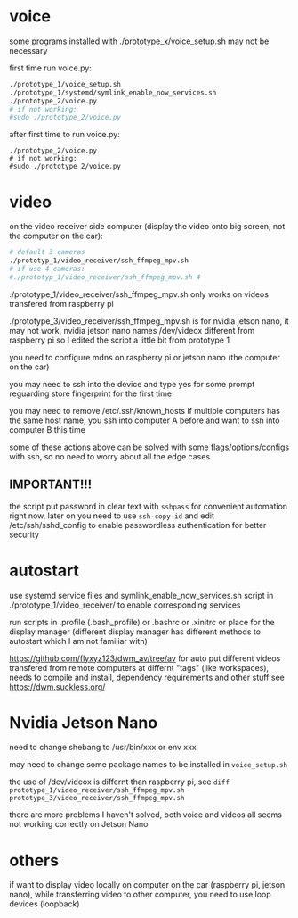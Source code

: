 # voice

some programs installed with ./prototype_x/voice_setup.sh may not be necessary

first time run voice.py:
```sh
./prototype_1/voice_setup.sh
./prototype_1/systemd/symlink_enable_now_services.sh
./prototype_2/voice.py
# if not working:
#sudo ./prototype_2/voice.py
```

after first time to run voice.py:
```
./prototype_2/voice.py
# if not working:
#sudo ./prototype_2/voice.py
```

# video

on the video receiver side computer (display the video onto big screen, not the computer on the car):
```sh
# default 3 cameras
./prototyp_1/video_receiver/ssh_ffmpeg_mpv.sh
# if use 4 cameras:
#./prototyp_1/video_receiver/ssh_ffmpeg_mpv.sh 4
```

./prototype_1/video_receiver/ssh_ffmpeg_mpv.sh only works on videos transfered from raspberry pi

./prototype_3/video_receiver/ssh_ffmpeg_mpv.sh is for nvidia jetson nano, it may not work, nvidia jetson nano names /dev/videox different from raspberry pi so I edited the script a little bit from prototype 1

you need to configure mdns on raspberry pi or jetson nano (the computer on the car)

you may need to ssh into the device and type yes for some prompt reguarding store fingerprint for the first time

you may need to remove /etc/.ssh/known_hosts if multiple computers has the same host name, you ssh into computer A before and want to ssh into computer B this time

some of these actions above can be solved with some flags/options/configs with ssh, so no need to worry about all the edge cases

## IMPORTANT!!!

the script put password in clear text with `sshpass` for convenient automation right now, later on you need to use `ssh-copy-id` and edit /etc/ssh/sshd_config to enable passwordless authentication for better security

# autostart

use systemd service files and symlink_enable_now_services.sh script in ./prototype_1/video_receiver/ to enable corresponding services

run scripts in .profile (.bash_profile) or .bashrc or .xinitrc or place for the display manager (different display manager has different methods to autostart which I am not familiar with)

<https://github.com/flyxyz123/dwm_av/tree/av> for auto put different videos transfered from remote computers at differnt "tags" (like workspaces), needs to compile and install, dependency requirements and other stuff see <https://dwm.suckless.org/>

# Nvidia Jetson Nano

need to change shebang to /usr/bin/xxx or env xxx

may need to change some package names to be installed in `voice_setup.sh`

the use of /dev/videox is differnt than raspberry pi, see `diff prototype_1/video_receiver/ssh_ffmpeg_mpv.sh prototype_3/video_receiver/ssh_ffmpeg_mpv.sh`

there are more problems I haven't solved, both voice and videos all seems not working correctly on Jetson Nano

# others

if want to display video locally on computer on the car (raspberry pi, jetson nano), while transferring video to other computer, you need to use loop devices (loopback)
